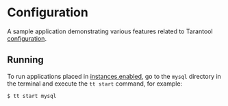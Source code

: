 # Configuration

A sample application demonstrating various features related to Tarantool [configuration](https://www.tarantool.io/en/doc/latest/concepts/configuration/).

## Running

To run applications placed in [instances.enabled](instances.enabled), go to the `mysql` directory in the terminal and execute the `tt start` command, for example:

```console
$ tt start mysql
```
